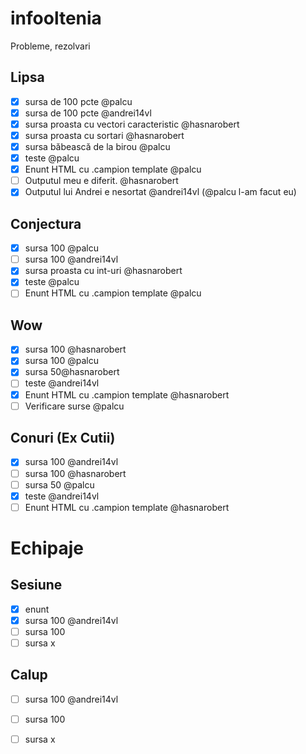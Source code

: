 # infooltenia
Probleme, rezolvari

## Lipsa

- [x] sursa de 100 pcte @palcu
- [x] sursa de 100 pcte @andrei14vl
- [x] sursa proasta cu vectori caracteristic @hasnarobert
- [x] sursa proasta cu sortari @hasnarobert
- [x] sursa băbească de la birou @palcu
- [x] teste @palcu
- [x] Enunt HTML cu .campion template @palcu
- [ ] Outputul meu e diferit. @hasnarobert
- [x] Outputul lui Andrei e nesortat @andrei14vl (@palcu l-am facut eu)

## Conjectura

- [x] sursa 100 @palcu
- [ ] sursa 100 @andrei14vl
- [x] sursa proasta cu int-uri @hasnarobert
- [x] teste @palcu
- [ ] Enunt HTML cu .campion template @palcu

## Wow

- [x] sursa 100 @hasnarobert
- [x] sursa 100 @palcu
- [x] sursa 50@hasnarobert
- [ ] teste @andrei14vl
- [x] Enunt HTML cu .campion template @hasnarobert
- [ ] Verificare surse @palcu

## Conuri (Ex Cutii)

- [x] sursa 100 @andrei14vl
- [ ] sursa 100 @hasnarobert
- [ ] sursa 50 @palcu
- [x] teste @andrei14vl
- [ ] Enunt HTML cu .campion template @hasnarobert

# Echipaje

## Sesiune

- [x] enunt
- [x] sursa 100 @andrei14vl
- [ ] sursa 100
- [ ] sursa x

## Calup

- [ ] sursa 100 @andrei14vl
- [ ] sursa 100
- [ ] sursa x


